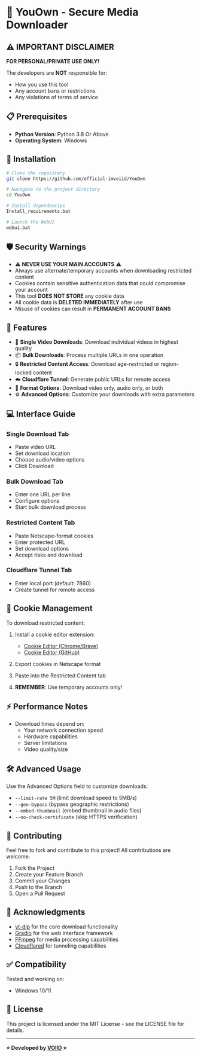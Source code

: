 # 🔐 YouOwn - Secure Media Downloader

## ⚠️ IMPORTANT DISCLAIMER

**FOR PERSONAL/PRIVATE USE ONLY!**

The developers are **NOT** responsible for:
- How you use this tool
- Any account bans or restrictions
- Any violations of terms of service

## 📋 Prerequisites

- **Python Version**: Python 3.8 Or Above
- **Operating System**: Windows

## 🚀 Installation

```bash
# Clone the repository
git clone https://github.com/official-imvoiid/YouOwn

# Navigate to the project directory
cd YouOwn

# Install dependencies
Install_requirements.bat

# Launch the WebUI
webui.bat
```

## 🛡️ Security Warnings

- ⚠️ **NEVER USE YOUR MAIN ACCOUNTS** ⚠️
- Always use alternate/temporary accounts when downloading restricted content
- Cookies contain sensitive authentication data that could compromise your account
- This tool **DOES NOT STORE** any cookie data
- All cookie data is **DELETED IMMEDIATELY** after use
- Misuse of cookies can result in **PERMANENT ACCOUNT BANS**

## 🔧 Features

- 🎯 **Single Video Downloads**: Download individual videos in highest quality
- 📦 **Bulk Downloads**: Process multiple URLs in one operation
- 🔒 **Restricted Content Access**: Download age-restricted or region-locked content
- ☁️ **Cloudflare Tunnel**: Generate public URLs for remote access
- 🔄 **Format Options**: Download video only, audio only, or both
- ⚙️ **Advanced Options**: Customize your downloads with extra parameters

## 💻 Interface Guide

### Single Download Tab
- Paste video URL
- Set download location
- Choose audio/video options
- Click Download

### Bulk Download Tab
- Enter one URL per line
- Configure options
- Start bulk download process

### Restricted Content Tab
- Paste Netscape-format cookies
- Enter protected URL
- Set download options
- Accept risks and download

### Cloudflare Tunnel Tab
- Enter local port (default: 7860)
- Create tunnel for remote access

## 🍪 Cookie Management

To download restricted content:

1. Install a cookie editor extension:
   - [Cookie Editor (Chrome/Brave)](https://chromewebstore.google.com/detail/hlkenndednhfkekhgcdicdfddnkalmdm)
   - [Cookie Editor (GitHub)](https://github.com/Moustachauve/cookie-editor)

2. Export cookies in Netscape format
3. Paste into the Restricted Content tab
4. **REMEMBER**: Use temporary accounts only!

## ⚡ Performance Notes

- Download times depend on:
  - Your network connection speed
  - Hardware capabilities
  - Server limitations
  - Video quality/size

## 🛠️ Advanced Usage

Use the Advanced Options field to customize downloads:

- `--limit-rate 5M` (limit download speed to 5MB/s)
- `--geo-bypass` (bypass geographic restrictions)
- `--embed-thumbnail` (embed thumbnail in audio files)
- `--no-check-certificate` (skip HTTPS verification)

## 📝 Contributing

Feel free to fork and contribute to this project! All contributions are welcome.

1. Fork the Project
2. Create your Feature Branch 
3. Commit your Changes 
4. Push to the Branch 
5. Open a Pull Request

## 🙏 Acknowledgments

- [yt-dlp](https://github.com/yt-dlp/yt-dlp) for the core download functionality
- [Gradio](https://www.gradio.app/) for the web interface framework
- [FFmpeg](https://ffmpeg.org/) for media processing capabilities
- [Cloudflared](https://github.com/cloudflare/cloudflared) for tunneling capabilities

## ✅ Compatibility

Tested and working on:
- Windows 10/11

## 📜 License

This project is licensed under the MIT License - see the LICENSE file for details.

---

**⭐ Developed by [VOIID](https://github.com/official-imvoiid) ⭐**
